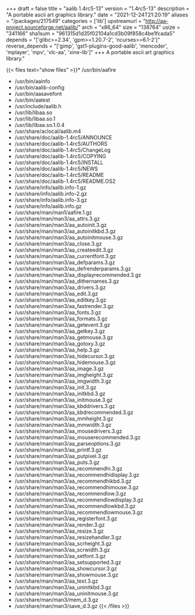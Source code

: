 +++
draft = false
title = "aalib 1.4rc5-13"
version = "1.4rc5-13"
description = "A portable ascii art graphics library."
date = "2021-12-24T21:20:19"
aliases = "/packages/217549"
categories = ['lib']
upstreamurl = "http://aa-project.sourceforge.net/aalib/"
arch = "x86_64"
size = "138764"
usize = "341166"
sha1sum = "961315d1d35f02104a1cd3b09f858c4be1fcada5"
depends = "['glibc>=2.34', 'gpm>=1.20.7-2', 'ncurses>=6.1-2']"
reverse_depends = "['gimp', 'gst1-plugins-good-aalib', 'mencoder', 'mplayer', 'mpv', 'vlc-aa', 'xine-lib']"
+++
A portable ascii art graphics library."

{{< files text="show files" >}}* /usr/bin/aafire
* /usr/bin/aainfo
* /usr/bin/aalib-config
* /usr/bin/aasavefont
* /usr/bin/aatest
* /usr/include/aalib.h
* /usr/lib/libaa.so
* /usr/lib/libaa.so.1
* /usr/lib/libaa.so.1.0.4
* /usr/share/aclocal/aalib.m4
* /usr/share/doc/aalib-1.4rc5/ANNOUNCE
* /usr/share/doc/aalib-1.4rc5/AUTHORS
* /usr/share/doc/aalib-1.4rc5/ChangeLog
* /usr/share/doc/aalib-1.4rc5/COPYING
* /usr/share/doc/aalib-1.4rc5/INSTALL
* /usr/share/doc/aalib-1.4rc5/NEWS
* /usr/share/doc/aalib-1.4rc5/README
* /usr/share/doc/aalib-1.4rc5/README.OS2
* /usr/share/info/aalib.info-1.gz
* /usr/share/info/aalib.info-2.gz
* /usr/share/info/aalib.info-3.gz
* /usr/share/info/aalib.info.gz
* /usr/share/man/man1/aafire.1.gz
* /usr/share/man/man3/aa_attrs.3.gz
* /usr/share/man/man3/aa_autoinit.3.gz
* /usr/share/man/man3/aa_autoinitkbd.3.gz
* /usr/share/man/man3/aa_autoinitmouse.3.gz
* /usr/share/man/man3/aa_close.3.gz
* /usr/share/man/man3/aa_createedit.3.gz
* /usr/share/man/man3/aa_currentfont.3.gz
* /usr/share/man/man3/aa_defparams.3.gz
* /usr/share/man/man3/aa_defrenderparams.3.gz
* /usr/share/man/man3/aa_displayrecommended.3.gz
* /usr/share/man/man3/aa_dithernames.3.gz
* /usr/share/man/man3/aa_drivers.3.gz
* /usr/share/man/man3/aa_edit.3.gz
* /usr/share/man/man3/aa_editkey.3.gz
* /usr/share/man/man3/aa_fastrender.3.gz
* /usr/share/man/man3/aa_fonts.3.gz
* /usr/share/man/man3/aa_formats.3.gz
* /usr/share/man/man3/aa_getevent.3.gz
* /usr/share/man/man3/aa_getkey.3.gz
* /usr/share/man/man3/aa_getmouse.3.gz
* /usr/share/man/man3/aa_gotoxy.3.gz
* /usr/share/man/man3/aa_help.3.gz
* /usr/share/man/man3/aa_hidecursor.3.gz
* /usr/share/man/man3/aa_hidemouse.3.gz
* /usr/share/man/man3/aa_image.3.gz
* /usr/share/man/man3/aa_imgheight.3.gz
* /usr/share/man/man3/aa_imgwidth.3.gz
* /usr/share/man/man3/aa_init.3.gz
* /usr/share/man/man3/aa_initkbd.3.gz
* /usr/share/man/man3/aa_initmouse.3.gz
* /usr/share/man/man3/aa_kbddrivers.3.gz
* /usr/share/man/man3/aa_kbdrecommended.3.gz
* /usr/share/man/man3/aa_mmheight.3.gz
* /usr/share/man/man3/aa_mmwidth.3.gz
* /usr/share/man/man3/aa_mousedrivers.3.gz
* /usr/share/man/man3/aa_mouserecommended.3.gz
* /usr/share/man/man3/aa_parseoptions.3.gz
* /usr/share/man/man3/aa_printf.3.gz
* /usr/share/man/man3/aa_putpixel.3.gz
* /usr/share/man/man3/aa_puts.3.gz
* /usr/share/man/man3/aa_recommendhi.3.gz
* /usr/share/man/man3/aa_recommendhidisplay.3.gz
* /usr/share/man/man3/aa_recommendhikbd.3.gz
* /usr/share/man/man3/aa_recommendhimouse.3.gz
* /usr/share/man/man3/aa_recommendlow.3.gz
* /usr/share/man/man3/aa_recommendlowdisplay.3.gz
* /usr/share/man/man3/aa_recommendlowkbd.3.gz
* /usr/share/man/man3/aa_recommendlowmouse.3.gz
* /usr/share/man/man3/aa_registerfont.3.gz
* /usr/share/man/man3/aa_render.3.gz
* /usr/share/man/man3/aa_resize.3.gz
* /usr/share/man/man3/aa_resizehandler.3.gz
* /usr/share/man/man3/aa_scrheight.3.gz
* /usr/share/man/man3/aa_scrwidth.3.gz
* /usr/share/man/man3/aa_setfont.3.gz
* /usr/share/man/man3/aa_setsupported.3.gz
* /usr/share/man/man3/aa_showcursor.3.gz
* /usr/share/man/man3/aa_showmouse.3.gz
* /usr/share/man/man3/aa_text.3.gz
* /usr/share/man/man3/aa_uninitkbd.3.gz
* /usr/share/man/man3/aa_uninitmouse.3.gz
* /usr/share/man/man3/mem_d.3.gz
* /usr/share/man/man3/save_d.3.gz
{{< /files >}}